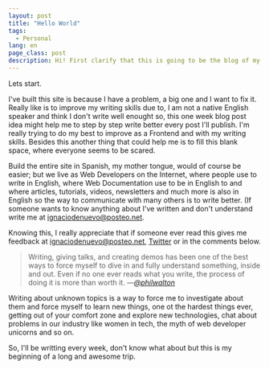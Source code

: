 ```yaml
---
layout: post
title: "Hello World"
tags:
  - Personal
lang: en
page_class: post
description: Hi! First clarify that this is going to be the blog of my personal trip into Frontend Develpment, where I'll be sharing my thougts on many topics related to Web Industry, CSS and Sass, architecture, frontend performance, accessibility, typography and responsive web design.
---
```


Lets start.

I've built this site is because I have a problem, a big one and I want to fix it. Really like is to improve my writing skills due to, I am not a native English speaker and think I don't write well enought so, this one week blog post idea might help me to step by step write better every post I'll publish. I'm really trying to do my best to improve as a Frontend and with my writing skills. Besides this another thing that could help me is to fill this blank space, where everyone seems to be scared.

Build the entire site in Spanish, my mother tongue, would of course be easier; but we live as Web Developers on the Internet, where people use to write in English, where Web Documentation use to be in English to and where articles, tutorials, videos, newsletters and much more is also in English so the way to communicate with many others is to write better. (If someone wants to know anything about I've written and don't understand write me at <a class="link link--special" href="mailto:ignaciodenuevo@posteo.net" target="_blank" rel="noopener">ignaciodenuevo@posteo.net</a>.

Knowing this, I really appreciate that if someone ever read this gives me feedback at <a class="link link--special" href="mailto:ignaciodenuevo@posteo.net" target="_blank" rel="noopener">ignaciodenuevo@posteo.net</a>, <a class="link link--special" href="{{ site.twitter }}" target="_blank" rel="noopener">Twitter</a> or in the comments below.

<blockquote class="quote">
    <span>Writing, giving talks, and creating demos has been one of the best ways to force myself to dive in and fully understand something, inside and out. Even if no one ever reads what you write, the process of doing it is more than worth it.</span>
    <cite>&mdash;<a class="link link--special" href="https://twitter.com/philwalton" target="_blank" rel="noopener">@philwalton</a></cite>
</blockquote>

Writing about unknown topics is a way to force me to investigate about them and force myself to learn new things, one ot the hardest things ever, getting out of your comfort zone and explore new technologies, chat about problems in our industry like women in tech, the myth of web developer unicorns and so on.

So, I'll be writting every week, don't know what about but this is my beginning of a long and awesome trip.
